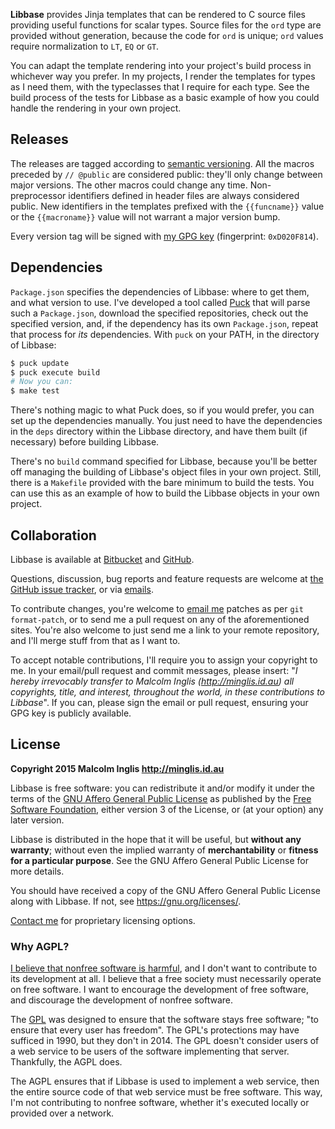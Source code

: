 
**Libbase** provides Jinja templates that can be rendered to C source files providing useful functions for scalar types. Source files for the `ord` type are provided without generation, because the code for `ord` is unique; `ord` values require normalization to `LT`, `EQ` or `GT`.

You can adapt the template rendering into your project's build process in whichever way you prefer. In my projects, I render the templates for types as I need them, with the typeclasses that I require for each type. See the build process of the tests for Libbase as a basic example of how you could handle the rendering in your own project.


## Releases

The releases are tagged according to [semantic versioning](http://semver.org/spec/v2.0.0.html). All the macros preceded by `// @public` are considered public: they'll only change between major versions. The other macros could change any time. Non-preprocessor identifiers defined in header files are always considered public. New identifiers in the templates prefixed with the `{{funcname}}` value or the `{{macroname}}` value will not warrant a major version bump.

Every version tag will be signed with [my GPG key](http://pool.sks-keyservers.net/pks/lookup?op=vindex&search=0xD020F814) (fingerprint: `0xD020F814`).


## Dependencies

`Package.json` specifies the dependencies of Libbase: where to get them, and what version to use. I've developed a tool called [Puck](https://bitbucket.org/mcinglis/puck) that will parse such a `Package.json`, download the specified repositories, check out the specified version, and, if the dependency has its own `Package.json`, repeat that process for *its* dependencies. With `puck` on your PATH, in the directory of Libbase:

``` sh
$ puck update
$ puck execute build
# Now you can:
$ make test
```

There's nothing magic to what Puck does, so if you would prefer, you can set up the dependencies manually. You just need to have the dependencies in the `deps` directory within the Libbase directory, and have them built (if necessary) before building Libbase.

There's no `build` command specified for Libbase, because you'll be better off managing the building of Libbase's object files in your own project. Still, there is a `Makefile` provided with the bare minimum to build the tests. You can use this as an example of how to build the Libbase objects in your own project.


## Collaboration

Libbase is available at [Bitbucket](https://bitbucket.org/mcinglis/libbase) and [GitHub](https://github.com/mcinglis/libbase).

Questions, discussion, bug reports and feature requests are welcome at [the GitHub issue tracker](https://github.com/mcinglis/libbase/issues), or via [emails](mailto:me@minglis.id.au).

To contribute changes, you're welcome to [email me](mailto:me@minglis.id.au) patches as per `git format-patch`, or to send me a pull request on any of the aforementioned sites. You're also welcome to just send me a link to your remote repository, and I'll merge stuff from that as I want to.

To accept notable contributions, I'll require you to assign your copyright to me. In your email/pull request and commit messages, please insert: "*I hereby irrevocably transfer to Malcolm Inglis (http://minglis.id.au) all copyrights, title, and interest, throughout the world, in these contributions to Libbase*". If you can, please sign the email or pull request, ensuring your GPG key is publicly available.


## License

**Copyright 2015 Malcolm Inglis <http://minglis.id.au>**

Libbase is free software: you can redistribute it and/or modify it under the terms of the [GNU Affero General Public License](https://gnu.org/licenses/agpl.html) as published by the [Free Software Foundation](https://fsf.org), either version 3 of the License, or (at your option) any later version.

Libbase is distributed in the hope that it will be useful, but **without any warranty**; without even the implied warranty of **merchantability** or **fitness for a particular purpose**. See the GNU Affero General Public License for more details.

You should have received a copy of the GNU Affero General Public License along with Libbase. If not, see <https://gnu.org/licenses/>.

[Contact me](mailto:me@minglis.id.au) for proprietary licensing options.

### Why AGPL?

[I believe that nonfree software is harmful](http://minglis.id.au/blog/2014/04/09/free-software-free-society.html), and I don't want to contribute to its development at all. I believe that a free society must necessarily operate on free software. I want to encourage the development of free software, and discourage the development of nonfree software.

The [GPL](https://gnu.org/licenses/gpl.html) was designed to ensure that the software stays free software; "to ensure that every user has freedom". The GPL's protections may have sufficed in 1990, but they don't in 2014. The GPL doesn't consider users of a web service to be users of the software implementing that server. Thankfully, the AGPL does.

The AGPL ensures that if Libbase is used to implement a web service, then the entire source code of that web service must be free software. This way, I'm not contributing to nonfree software, whether it's executed locally or provided over a network.

